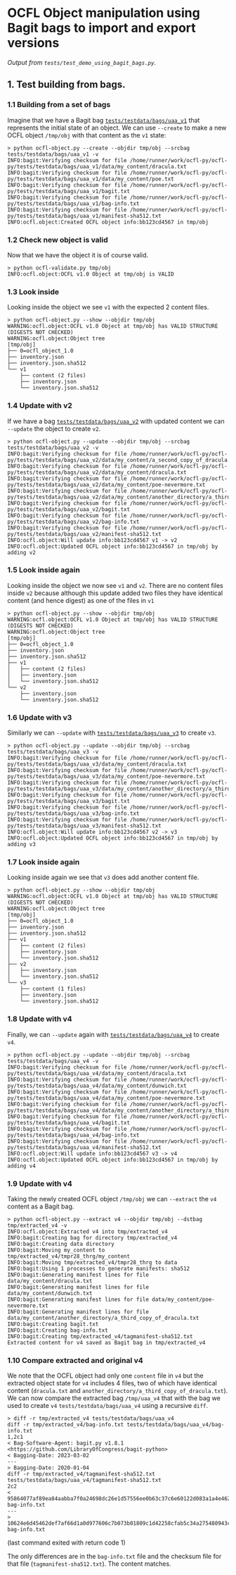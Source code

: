 # OCFL Object manipulation using Bagit bags to import and export versions

_Output from `tests/test_demo_using_bagit_bags.py`._

## 1. Test building from bags.

### 1.1 Building from a set of bags

Imagine that we have a Bagit bag [`tests/testdata/bags/uaa_v1`](https://github.com/zimeon/ocfl-py/tree/main/tests/testdata/bags/uaa_v1) that represents the initial state of an object. We can use `--create` to make a new OCFL object `/tmp/obj` with that content as the `v1` state:

```
> python ocfl-object.py --create --objdir tmp/obj --srcbag tests/testdata/bags/uaa_v1 -v
INFO:bagit:Verifying checksum for file /home/runner/work/ocfl-py/ocfl-py/tests/testdata/bags/uaa_v1/data/my_content/dracula.txt
INFO:bagit:Verifying checksum for file /home/runner/work/ocfl-py/ocfl-py/tests/testdata/bags/uaa_v1/data/my_content/poe.txt
INFO:bagit:Verifying checksum for file /home/runner/work/ocfl-py/ocfl-py/tests/testdata/bags/uaa_v1/bagit.txt
INFO:bagit:Verifying checksum for file /home/runner/work/ocfl-py/ocfl-py/tests/testdata/bags/uaa_v1/bag-info.txt
INFO:bagit:Verifying checksum for file /home/runner/work/ocfl-py/ocfl-py/tests/testdata/bags/uaa_v1/manifest-sha512.txt
INFO:ocfl.object:Created OCFL object info:bb123cd4567 in tmp/obj
```


### 1.2 Check new object is valid

Now that we have the object it is of course valid.

```
> python ocfl-validate.py tmp/obj
INFO:ocfl.object:OCFL v1.0 Object at tmp/obj is VALID
```


### 1.3 Look inside

Looking inside the object we see `v1` with the expected 2 content files.

```
> python ocfl-object.py --show --objdir tmp/obj
WARNING:ocfl.object:OCFL v1.0 Object at tmp/obj has VALID STRUCTURE (DIGESTS NOT CHECKED)
WARNING:ocfl.object:Object tree
[tmp/obj]
├── 0=ocfl_object_1.0 
├── inventory.json 
├── inventory.json.sha512 
└── v1 
    ├── content (2 files)
    ├── inventory.json 
    └── inventory.json.sha512 

```


### 1.4 Update with v2

If we have a bag [`tests/testdata/bags/uaa_v2`](https://github.com/zimeon/ocfl-py/tree/main/tests/testdata/bags/uaa_v2) with updated content we can `--update` the object to create `v2`.

```
> python ocfl-object.py --update --objdir tmp/obj --srcbag tests/testdata/bags/uaa_v2 -v
INFO:bagit:Verifying checksum for file /home/runner/work/ocfl-py/ocfl-py/tests/testdata/bags/uaa_v2/data/my_content/a_second_copy_of_dracula.txt
INFO:bagit:Verifying checksum for file /home/runner/work/ocfl-py/ocfl-py/tests/testdata/bags/uaa_v2/data/my_content/dracula.txt
INFO:bagit:Verifying checksum for file /home/runner/work/ocfl-py/ocfl-py/tests/testdata/bags/uaa_v2/data/my_content/poe-nevermore.txt
INFO:bagit:Verifying checksum for file /home/runner/work/ocfl-py/ocfl-py/tests/testdata/bags/uaa_v2/data/my_content/another_directory/a_third_copy_of_dracula.txt
INFO:bagit:Verifying checksum for file /home/runner/work/ocfl-py/ocfl-py/tests/testdata/bags/uaa_v2/bagit.txt
INFO:bagit:Verifying checksum for file /home/runner/work/ocfl-py/ocfl-py/tests/testdata/bags/uaa_v2/bag-info.txt
INFO:bagit:Verifying checksum for file /home/runner/work/ocfl-py/ocfl-py/tests/testdata/bags/uaa_v2/manifest-sha512.txt
INFO:ocfl.object:Will update info:bb123cd4567 v1 -> v2
INFO:ocfl.object:Updated OCFL object info:bb123cd4567 in tmp/obj by adding v2
```


### 1.5 Look inside again

Looking inside the object we now see `v1` and `v2`. There are no content files inside `v2` because although this update added two files they have identical content (and hence digest) as one of the files in `v1`

```
> python ocfl-object.py --show --objdir tmp/obj
WARNING:ocfl.object:OCFL v1.0 Object at tmp/obj has VALID STRUCTURE (DIGESTS NOT CHECKED)
WARNING:ocfl.object:Object tree
[tmp/obj]
├── 0=ocfl_object_1.0 
├── inventory.json 
├── inventory.json.sha512 
├── v1 
│   ├── content (2 files)
│   ├── inventory.json 
│   └── inventory.json.sha512 
└── v2 
    ├── inventory.json 
    └── inventory.json.sha512 

```


### 1.6 Update with v3

Similarly we can `--update` with [`tests/testdata/bags/uaa_v3`](https://github.com/zimeon/ocfl-py/tree/main/tests/testdata/bags/uaa_v3) to create `v3`.

```
> python ocfl-object.py --update --objdir tmp/obj --srcbag tests/testdata/bags/uaa_v3 -v
INFO:bagit:Verifying checksum for file /home/runner/work/ocfl-py/ocfl-py/tests/testdata/bags/uaa_v3/data/my_content/dracula.txt
INFO:bagit:Verifying checksum for file /home/runner/work/ocfl-py/ocfl-py/tests/testdata/bags/uaa_v3/data/my_content/poe-nevermore.txt
INFO:bagit:Verifying checksum for file /home/runner/work/ocfl-py/ocfl-py/tests/testdata/bags/uaa_v3/data/my_content/another_directory/a_third_copy_of_dracula.txt
INFO:bagit:Verifying checksum for file /home/runner/work/ocfl-py/ocfl-py/tests/testdata/bags/uaa_v3/bagit.txt
INFO:bagit:Verifying checksum for file /home/runner/work/ocfl-py/ocfl-py/tests/testdata/bags/uaa_v3/bag-info.txt
INFO:bagit:Verifying checksum for file /home/runner/work/ocfl-py/ocfl-py/tests/testdata/bags/uaa_v3/manifest-sha512.txt
INFO:ocfl.object:Will update info:bb123cd4567 v2 -> v3
INFO:ocfl.object:Updated OCFL object info:bb123cd4567 in tmp/obj by adding v3
```


### 1.7 Look inside again

Looking inside again we see that `v3` does add another content file.

```
> python ocfl-object.py --show --objdir tmp/obj
WARNING:ocfl.object:OCFL v1.0 Object at tmp/obj has VALID STRUCTURE (DIGESTS NOT CHECKED)
WARNING:ocfl.object:Object tree
[tmp/obj]
├── 0=ocfl_object_1.0 
├── inventory.json 
├── inventory.json.sha512 
├── v1 
│   ├── content (2 files)
│   ├── inventory.json 
│   └── inventory.json.sha512 
├── v2 
│   ├── inventory.json 
│   └── inventory.json.sha512 
└── v3 
    ├── content (1 files)
    ├── inventory.json 
    └── inventory.json.sha512 

```


### 1.8 Update with v4

Finally, we can `--update` again with [`tests/testdata/bags/uaa_v4`](https://github.com/zimeon/ocfl-py/tree/main/tests/testdata/bags/uaa_v4) to create `v4`.

```
> python ocfl-object.py --update --objdir tmp/obj --srcbag tests/testdata/bags/uaa_v4 -v
INFO:bagit:Verifying checksum for file /home/runner/work/ocfl-py/ocfl-py/tests/testdata/bags/uaa_v4/data/my_content/dracula.txt
INFO:bagit:Verifying checksum for file /home/runner/work/ocfl-py/ocfl-py/tests/testdata/bags/uaa_v4/data/my_content/dunwich.txt
INFO:bagit:Verifying checksum for file /home/runner/work/ocfl-py/ocfl-py/tests/testdata/bags/uaa_v4/data/my_content/poe-nevermore.txt
INFO:bagit:Verifying checksum for file /home/runner/work/ocfl-py/ocfl-py/tests/testdata/bags/uaa_v4/data/my_content/another_directory/a_third_copy_of_dracula.txt
INFO:bagit:Verifying checksum for file /home/runner/work/ocfl-py/ocfl-py/tests/testdata/bags/uaa_v4/bagit.txt
INFO:bagit:Verifying checksum for file /home/runner/work/ocfl-py/ocfl-py/tests/testdata/bags/uaa_v4/bag-info.txt
INFO:bagit:Verifying checksum for file /home/runner/work/ocfl-py/ocfl-py/tests/testdata/bags/uaa_v4/manifest-sha512.txt
INFO:ocfl.object:Will update info:bb123cd4567 v3 -> v4
INFO:ocfl.object:Updated OCFL object info:bb123cd4567 in tmp/obj by adding v4
```


### 1.9 Update with v4

Taking the newly created OCFL object `/tmp/obj` we can `--extract` the `v4` content as a Bagit bag.

```
> python ocfl-object.py --extract v4 --objdir tmp/obj --dstbag tmp/extracted_v4 -v
INFO:ocfl.object:Extracted v4 into tmp/extracted_v4
INFO:bagit:Creating bag for directory tmp/extracted_v4
INFO:bagit:Creating data directory
INFO:bagit:Moving my_content to tmp/extracted_v4/tmpr28_thrg/my_content
INFO:bagit:Moving tmp/extracted_v4/tmpr28_thrg to data
INFO:bagit:Using 1 processes to generate manifests: sha512
INFO:bagit:Generating manifest lines for file data/my_content/dracula.txt
INFO:bagit:Generating manifest lines for file data/my_content/dunwich.txt
INFO:bagit:Generating manifest lines for file data/my_content/poe-nevermore.txt
INFO:bagit:Generating manifest lines for file data/my_content/another_directory/a_third_copy_of_dracula.txt
INFO:bagit:Creating bagit.txt
INFO:bagit:Creating bag-info.txt
INFO:bagit:Creating tmp/extracted_v4/tagmanifest-sha512.txt
Extracted content for v4 saved as Bagit bag in tmp/extracted_v4
```


### 1.10 Compare extracted and original v4

We note that the OCFL object had only one `content` file in `v4` but the extracted object state for `v4` includes 4 files, two of which have identical content (`dracula.txt` and `another_directory/a_third_copy_of_dracula.txt`). We can now compare the extracted bag `/tmp/uaa_v4` that with the bag we used to create `v4` `tests/testdata/bags/uaa_v4` using a recursive `diff`.

```
> diff -r tmp/extracted_v4 tests/testdata/bags/uaa_v4
diff -r tmp/extracted_v4/bag-info.txt tests/testdata/bags/uaa_v4/bag-info.txt
1,2c1
< Bag-Software-Agent: bagit.py v1.8.1 <https://github.com/LibraryOfCongress/bagit-python>
< Bagging-Date: 2023-03-02
---
> Bagging-Date: 2020-01-04
diff -r tmp/extracted_v4/tagmanifest-sha512.txt tests/testdata/bags/uaa_v4/tagmanifest-sha512.txt
2c2
< 95864077af89ea84aabba7f0a24698dc26e1d57556ee0b63c37c6e60122d083a1a4e46225da0bb37edc141cc369178037e94a19b723d5f38e62814471306dc8b bag-info.txt
---
> 10624e6d45462def7af66d1a0d977606c7b073b01809c1d42258cfab5c34a275480943cbe78044416aee1f23822cc3762f92247b8f39b5c6ddc5ae32a8f94ce5 bag-info.txt
```

(last command exited with return code 1)

The only differences are in the `bag-info.txt` file and the checksum file for that file (`tagmanifest-sha512.txt`). The content matches.


